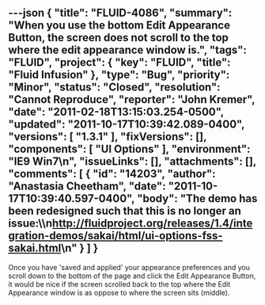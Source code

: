 ---json
{
  "title": "FLUID-4086",
  "summary": "When you use the bottom Edit Appearance Button, the screen does not scroll to the top where the edit appearance window is.",
  "tags": "FLUID",
  "project": {
    "key": "FLUID",
    "title": "Fluid Infusion"
  },
  "type": "Bug",
  "priority": "Minor",
  "status": "Closed",
  "resolution": "Cannot Reproduce",
  "reporter": "John Kremer",
  "date": "2011-02-18T13:15:03.254-0500",
  "updated": "2011-10-17T10:39:42.089-0400",
  "versions": [
    "1.3.1"
  ],
  "fixVersions": [],
  "components": [
    "UI Options"
  ],
  "environment": "IE9 Win7\n",
  "issueLinks": [],
  "attachments": [],
  "comments": [
    {
      "id": "14203",
      "author": "Anastasia Cheetham",
      "date": "2011-10-17T10:39:40.597-0400",
      "body": "The demo has been redesigned such that this is no longer an issue:\\\n<http://fluidproject.org/releases/1.4/integration-demos/sakai/html/ui-options-fss-sakai.html>\n"
    }
  ]
}
---
Once you have 'saved and applied' your appearance preferences and you scroll down to the bottom of the page and click the Edit Appearance Button, it would be nice if the screen scrolled back to the top where the Edit Appearance window is as oppose to where the screen sits (middle).

        